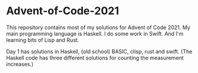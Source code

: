 # Advent-of-Code-2021

This repository contains most of my solutions for Advent of Code 2021.
My main programming language is Haskell. I do some work in Swift. And I'm learning bits of Lisp and Rust.

Day 1 has solutions in Haskell, (old school) BASIC, clisp, rust and swift.
(The Haskell code has three different solutions for counting the measurement increases.) 


